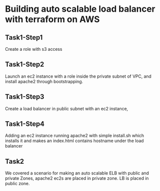 # Building auto scalable load balancer with terraform on AWS

## Task1-Step1
Create a role with s3 access

## Task1-Step2
Launch an ec2 instance with a role inside the private subnet of VPC, and install apache2 through bootstrapping.

## Task1-Step3
Create a load balancer in public subnet with an ec2 instance,

## Task1-Step4
Adding an ec2 instance running apache2 with simple install.sh which installs it and makes an index.html contains hostname under the load balancer

## Task2
We covered a scenario for making an auto scalable ELB with public and private Zones, apache2 ec2s are placed in private zone. LB is placed in public zone.

